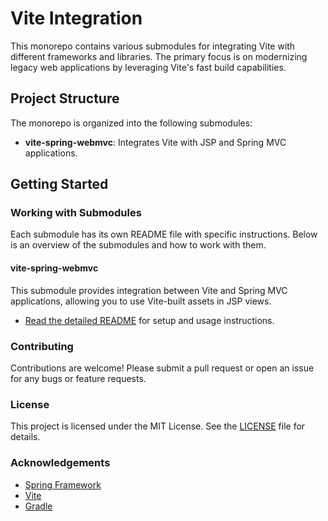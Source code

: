 # Vite Integration

This monorepo contains various submodules for integrating Vite with different frameworks and
libraries. The primary focus is on modernizing legacy web applications by leveraging Vite's fast
build capabilities.

## Project Structure

The monorepo is organized into the following submodules:

- **vite-spring-webmvc**: Integrates Vite with JSP and Spring MVC applications.

## Getting Started

### Working with Submodules

Each submodule has its own README file with specific instructions. Below is an overview of the
submodules and how to work with them.

#### vite-spring-webmvc

This submodule provides integration between Vite and Spring MVC applications, allowing you to use
Vite-built assets in JSP views.

- [Read the detailed README](vite-spring-webmvc/README.md) for setup and usage instructions.

### Contributing

Contributions are welcome! Please submit a pull request or open an issue for any bugs or feature
requests.

### License

This project is licensed under the MIT License. See the [LICENSE](LICENSE) file for details.

### Acknowledgements

- [Spring Framework](https://spring.io/projects/spring-framework)
- [Vite](https://vitejs.dev/)
- [Gradle](https://gradle.org/)
